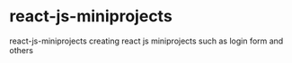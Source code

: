 # react-js-miniprojects
react-js-miniprojects creating react js miniprojects such as login form and others 
